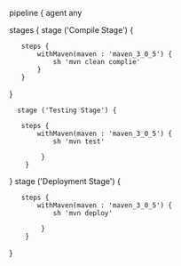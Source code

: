 

pipeline { agent any

stages {
    stage ('Compile Stage') {
       
       steps {
           withMaven(maven : 'maven_3_0_5') {
               sh 'mvn clean complie'
           }
       }
 }

      stage ('Testing Stage') {
       
       steps {
           withMaven(maven : 'maven_3_0_5') {
               sh 'mvn test'

            }
        }
  }
        stage ('Deployment Stage') {
       
       steps {
           withMaven(maven : 'maven_3_0_5') {
               sh 'mvn deploy'

            }
        }
  }
